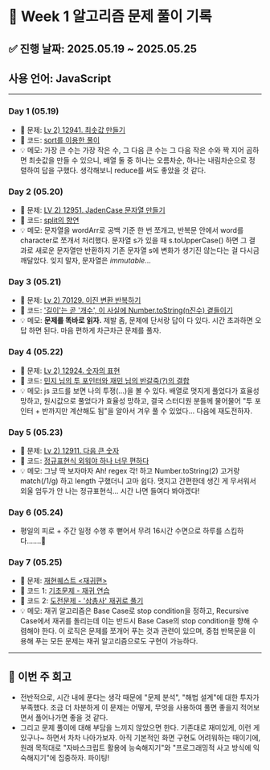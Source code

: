 # 📘 Week 1 알고리즘 문제 풀이 기록

## ✅ 진행 날짜: 2025.05.19 ~ 2025.05.25

## 사용 언어: JavaScript

---

### Day 1 (05.19)

- 🔗 문제: [Lv 2) 12941. 최솟값 만들기](https://school.programmers.co.kr/learn/courses/30/lessons/12941)
- 📁 코드: [sort를 이용한 풀이](https://github.com/makee-ham/algo-gogo/tree/main/%ED%94%84%EB%A1%9C%EA%B7%B8%EB%9E%98%EB%A8%B8%EC%8A%A4/2/12941.%E2%80%85%EC%B5%9C%EC%86%9F%EA%B0%92%E2%80%85%EB%A7%8C%EB%93%A4%EA%B8%B0)
- 💡 메모: 가장 큰 수는 가장 작은 수, 그 다음 큰 수는 그 다음 작은 수와 짝 지어 곱하면 최솟값을 만들 수 있으니, 배열 둘 중 하나는 오름차순, 하나는 내림차순으로 정렬하여 답을 구했다. 생각해보니 reduce를 써도 좋았을 것 같다.

### Day 2 (05.20)

- 🔗 문제: [LV 2) 12951. JadenCase 문자열 만들기](https://school.programmers.co.kr/learn/courses/30/lessons/12951)
- 📁 코드: [split의 향연](https://github.com/makee-ham/algo-gogo/tree/main/%ED%94%84%EB%A1%9C%EA%B7%B8%EB%9E%98%EB%A8%B8%EC%8A%A4/2/12951.%E2%80%85JadenCase%E2%80%85%EB%AC%B8%EC%9E%90%EC%97%B4%E2%80%85%EB%A7%8C%EB%93%A4%EA%B8%B0)
- 💡 메모: 문자열을 wordArr로 공백 기준 한 번 쪼개고, 반복문 안에서 word를 character로 쪼개서 처리했다. 문자열 s가 있을 때 s.toUpperCase() 하면 그 결과로 새로운 문자열만 반환하지 기존 문자열 s에 변화가 생기진 않는다는 걸 다시금 깨달았다. 잊지 말자, 문자열은 _immutable_...

### Day 3 (05.21)

- 🔗 문제: [Lv 2) 70129. 이진 변환 반복하기](https://school.programmers.co.kr/learn/courses/30/lessons/70129)
- 📁 코드: ['길이'는 곧 '개수', 이 사실에 Number.toString(n진수) 곁들이기](https://github.com/makee-ham/algo-gogo/tree/main/%ED%94%84%EB%A1%9C%EA%B7%B8%EB%9E%98%EB%A8%B8%EC%8A%A4/2/70129.%E2%80%85%EC%9D%B4%EC%A7%84%E2%80%85%EB%B3%80%ED%99%98%E2%80%85%EB%B0%98%EB%B3%B5%ED%95%98%EA%B8%B0)
- 💡 메모: **문제를 똑바로 읽자.** 제발 좀, 문제에 단서랑 답이 다 있다. 시간 초과하면 오답 하면 된다. 마음 편하게 차근차근 문제를 풀자.

### Day 4 (05.22)

- 🔗 문제: [Lv 2) 12924. 숫자의 표현](https://school.programmers.co.kr/learn/courses/30/lessons/12924)
- 📁 코드: [민지 님의 투 포인터와 재민 님의 반갈죽(?)의 결합](https://github.com/makee-ham/algo-gogo/tree/main/%ED%94%84%EB%A1%9C%EA%B7%B8%EB%9E%98%EB%A8%B8%EC%8A%A4/2/12924.%E2%80%85%EC%88%AB%EC%9E%90%EC%9D%98%E2%80%85%ED%91%9C%ED%98%84)
- 💡 메모: js 코드를 보면 나의 투쟁(...)을 볼 수 있다. 배열로 멋지게 풀었다가 효율성 망하고, 원시값으로 풀었다가 효율성 망하고, 결국 스터디원 분들께 물어물어 "투 포인터 + 반까지만 계산해도 됨"을 알아서 겨우 풀 수 있었다... 다음에 재도전하자.

### Day 5 (05.23)

- 🔗 문제: [Lv 2) 12911. 다음 큰 숫자](https://school.programmers.co.kr/learn/courses/30/lessons/12911)
- 📁 코드: [정규표현식 외워야 하나 너무 편하다](https://github.com/makee-ham/algo-gogo/tree/main/%ED%94%84%EB%A1%9C%EA%B7%B8%EB%9E%98%EB%A8%B8%EC%8A%A4/2/12911.%E2%80%85%EB%8B%A4%EC%9D%8C%E2%80%85%ED%81%B0%E2%80%85%EC%88%AB%EC%9E%90)
- 💡 메모: 그냥 딱 보자마자 Ah! regex 각! 하고 Number.toString(2) 고거랑 match(/1/g) 하고 length 구했더니 고마 쉽다. 멋지고 간편한데 생긴 게 무서워서 외울 엄두가 안 나는 정규표현식... 시간 나면 들여다 봐야겠다!

### Day 6 (05.24)

- 평일의 피로 + 주간 일정 수행 후 뻗어서 무려 16시간 수면으로 하루를 스킵하다.......🥲

### Day 7 (05.25)

- 🔗 문제: [재현퀘스트 <재귀편>](https://github.com/maecote/algorithm-study/blob/main/quest/quest3/quest3.md)
- 📁 코드 1: [기초문제 - 재귀 연습](https://github.com/makee-ham/algo-gogo/tree/main/other-algorithms/recursive-basic)
- 📁 코드 2: [도전문제 - '삼총사' 재귀로 풀기](https://github.com/makee-ham/algo-gogo/tree/main/%ED%94%84%EB%A1%9C%EA%B7%B8%EB%9E%98%EB%A8%B8%EC%8A%A4/1/131705.%E2%80%85%EC%82%BC%EC%B4%9D%EC%82%AC)
- 💡 메모: 재귀 알고리즘은 Base Case로 stop condition을 정하고, Recursive Case에서 재귀를 돌리는데 이는 반드시 Base Case의 stop condition을 향해 수렴해야 한다. 이 로직은 문제를 쪼개어 푸는 것과 관련이 있으며, 중첩 반복문을 이용해 푸는 모든 문제는 재귀 알고리즘으로도 구현이 가능하다.

---

## 📌 이번 주 회고

- 전반적으로, 시간 내에 푼다는 생각 때문에 "문제 분석", "해법 설계"에 대한 투자가 부족했다. 조금 더 차분하게 이 문제는 어떻게, 무엇을 사용하여 풀면 좋을지 적어보면서 풀어나가면 좋을 것 같다.
- 그리고 문제 풀이에 대해 부담을 느끼지 않았으면 한다. 기존대로 재미있게, 이런 게 있구나~ 하면서 차차 나아가보자. 아직 기본적인 화면 구현도 어려워하는 때이기에, 원래 목적대로 "자바스크립트 활용에 능숙해지기"와 "프로그래밍적 사고 방식에 익숙해지기"에 집중하자. 파이팅!
